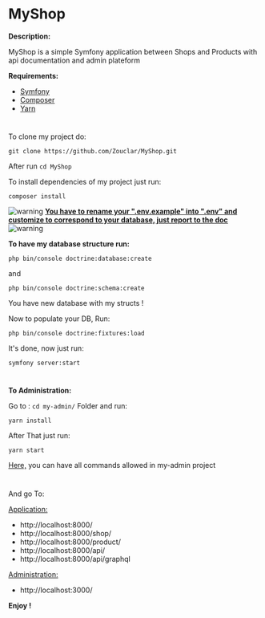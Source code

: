 # MyShop
**Description:**

MyShop is a simple Symfony application between Shops and Products with api documentation and admin plateform

**Requirements:**
- [Symfony](https://symfony.com/doc/current/setup.html)
- [Composer](https://getcomposer.org/doc/00-intro.md#installation-linux-unix-macos)
- [Yarn](https://classic.yarnpkg.com/en/docs/install/#debian-stable)

#
To clone my project do:
```shell
git clone https://github.com/Zouclar/MyShop.git
```
After run `cd MyShop`

To install dependencies of my project just run:
```shell
composer install
```

![warning](https://img.icons8.com/emoji/20/warning-emoji.png) <ins>**You have to rename your ".env.example" into ".env" and customize to correspond to your database, just report to the [doc](https://symfony.com/doc/current/configuration.html#config-dot-env)**</ins> ![warning](https://img.icons8.com/emoji/20/warning-emoji.png)

**To have my database structure run:**
```shell
php bin/console doctrine:database:create
```
and
```shell
php bin/console doctrine:schema:create
```
You have new database with my structs !

Now to populate your DB, Run:
```shell
php bin/console doctrine:fixtures:load
```

It's done, now just run:
```shell
symfony server:start
```

#
**To Administration:**

Go to : `cd my-admin/` Folder and run:

```shell
yarn install
```
After That just run:

```shell
yarn start
```
[Here,](https://github.com/Zouclar/MyShop/tree/master/my-admin/README.md) you can have all commands allowed in my-admin project
#
And go To:
  
  <ins>Application:</ins>
- http://localhost:8000/
- http://localhost:8000/shop/
- http://localhost:8000/product/
- http://localhost:8000/api/
- http://localhost:8000/api/graphql
  
<ins>Administration:<ins>
- http://localhost:3000/


**Enjoy !**